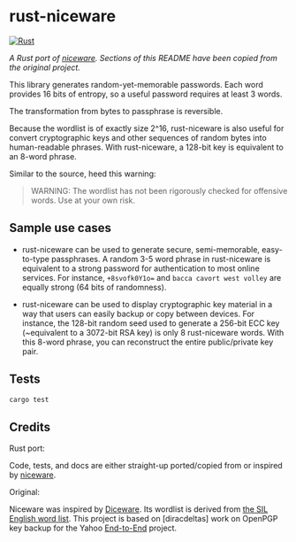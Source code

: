 # rust-niceware

[![Rust](https://github.com/healeycodes/rust-niceware/actions/workflows/rust.yml/badge.svg)](https://github.com/healeycodes/rust-niceware/actions/workflows/rust.yml)

_A Rust port of [niceware](https://github.com/diracdeltas/niceware). Sections of this README have been copied from the original project._

This library generates random-yet-memorable passwords. Each word provides 16 bits of entropy, so a useful password requires at least 3 words.

The transformation from bytes to passphrase is reversible.

Because the wordlist is of exactly size 2^16, rust-niceware is also useful for convert cryptographic keys and other sequences of random bytes into human-readable phrases. With rust-niceware, a 128-bit key is equivalent to an 8-word phrase.

Similar to the source, heed this warning:

> WARNING: The wordlist has not been rigorously checked for offensive words. Use at your own risk.

## Sample use cases
- rust-niceware can be used to generate secure, semi-memorable, easy-to-type passphrases. A random 3-5 word phrase in rust-niceware is equivalent to a strong password for authentication to most online services. For instance, `+8svofk0Y1o=` and `bacca cavort west volley` are equally strong (64 bits of randomness).

- rust-niceware can be used to display cryptographic key material in a way that users can easily backup or copy between devices. For instance, the 128-bit random seed used to generate a 256-bit ECC key (~equivalent to a 3072-bit RSA key) is only 8 rust-niceware words. With this 8-word phrase, you can reconstruct the entire public/private key pair.

## Tests

```bash
cargo test
```

## Credits

Rust port:

Code, tests, and docs are either straight-up ported/copied from or inspired by [niceware](https://github.com/diracdeltas/niceware).

Original:

Niceware was inspired by [Diceware](http://world.std.com/~reinhold/diceware.html). Its wordlist is derived from [the SIL English word list](https://web.archive.org/web/20180803153208/http://www-01.sil.org/linguistics/wordlists/english/). This project is based on [diracdeltas] work on OpenPGP key backup for the Yahoo [End-to-End](https://github.com/yahoo/end-to-end) project.
